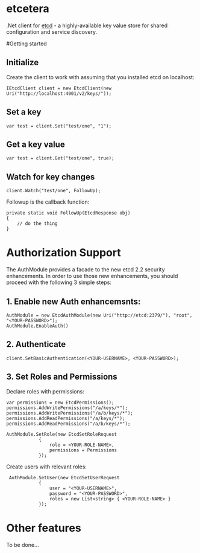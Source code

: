 etcetera
========

.Net client for [etcd](https://github.com/coreos/etcd) - a highly-available key value store for shared configuration and service discovery.

#Getting started

## Initialize

Create the client to work with assuming that you installed etcd on localhost:

```
IEtcdClient client = new EtcdClient(new Uri("http://localhost:4001/v2/keys/"));
```

## Set a key

```
var test = client.Set("test/one", "1"); 
```

## Get a key value
```
var test = client.Get("test/one", true); 
```

## Watch for key changes
```
client.Watch("test/one", FollowUp); 
```

Followup is the callback function:

```
private static void FollowUp(EtcdResponse obj)
{
	// do the thing  
}
```
# Authorization Support
The AuthModule provides a facade to the new etcd 2.2 security enhancements.
In order to use those new enhancements, you should proceed with the following 3 simple steps:

## 1. Enable new Auth enhancemsnts:
```
AuthModule = new EtcdAuthModule(new Uri("http://etcd:2379/"), "root", "<YOUR-PASSWORD>");
AuthModule.EnableAuth()
```
## 2. Authenticate
```
client.SetBasicAuthentication(<YOUR-USERNAME>, <YOUR-PASSWORD>);
```

## 3. Set Roles and Permissions 

Declare roles with permissions:

```
var permissions = new EtcdPermissions();
permissions.AddWritePermissions("/a/keys/*");
permissions.AddWritePermissions("/a/b/keys/*");
permissions.AddReadPermissions("/a/keys/*");
permissions.AddReadPermissions("/a/b/keys/*");

AuthModule.SetRole(new EtcdSetRoleRequest
            {
                role = <YOUR-ROLE-NAME>,
                permissions = Permissions
            });
```

Create users with relevant roles:

```
 AuthModule.SetUser(new EtcdSetUserRequest
            {
                user = "<YOUR-USERNAME>",
                password = "<YOUR-PASSWORD>",
                roles = new List<string> { <YOUR-ROLE-NAME> }
            });
```

# Other features

To be done...

